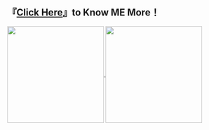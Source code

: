 
## 『[Click Here](https://mp333player.com)』to Know ME More！

<a href="https://wakatime.com/@JeanneWillis">
  <img height=220 align="center" src="https://github-readme-stats.vercel.app/api/wakatime?username=JeanneWillis&layout=compact&langs_count=10&card_width=500" />
</a>

<a href="https://github.com/liW-J">
  <img height=220 align="center" src="https://github-readme-stats.vercel.app/api/top-langs?username=liW-J&layout=donut&langs_count=6&card_width=300" />
</a>






